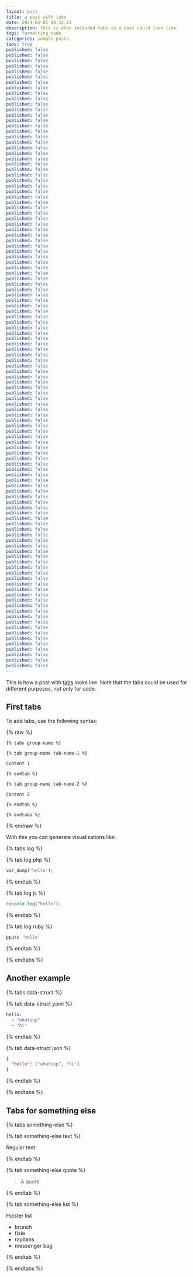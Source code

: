 ```yaml
---
layout: post
title: a post with tabs
date: 2024-05-01 00:32:13
description: this is what included tabs in a post could look like
tags: formatting code
categories: sample-posts
tabs: true
published: false
published: false
published: false
published: false
published: false
published: false
published: false
published: false
published: false
published: false
published: false
published: false
published: false
published: false
published: false
published: false
published: false
published: false
published: false
published: false
published: false
published: false
published: false
published: false
published: false
published: false
published: false
published: false
published: false
published: false
published: false
published: false
published: false
published: false
published: false
published: false
published: false
published: false
published: false
published: false
published: false
published: false
published: false
published: false
published: false
published: false
published: false
published: false
published: false
published: false
published: false
published: false
published: false
published: false
published: false
published: false
published: false
published: false
published: false
published: false
published: false
published: false
published: false
published: false
published: false
published: false
published: false
published: false
published: false
published: false
published: false
published: false
published: false
published: false
published: false
published: false
published: false
published: false
published: false
published: false
published: false
published: false
published: false
published: false
published: false
published: false
published: false
published: false
published: false
published: false
published: false
published: false
published: false
published: false
published: false
published: false
published: false
published: false
published: false
published: false
published: false
published: false
published: false
published: false
published: false
published: false
published: false
published: false
published: false
published: false
published: false
published: false
published: false
published: false
---
```


This is how a post with [tabs](https://github.com/Ovski4/jekyll-tabs) looks like. Note that the tabs could be used for different purposes, not only for code.

## First tabs

To add tabs, use the following syntax:

{% raw %}

```liquid
{% tabs group-name %}

{% tab group-name tab-name-1 %}

Content 1

{% endtab %}

{% tab group-name tab-name-2 %}

Content 2

{% endtab %}

{% endtabs %}
```

{% endraw %}

With this you can generate visualizations like:

{% tabs log %}

{% tab log php %}

```php
var_dump('hello');
```

{% endtab %}

{% tab log js %}

```javascript
console.log("hello");
```

{% endtab %}

{% tab log ruby %}

```javascript
pputs 'hello'
```

{% endtab %}

{% endtabs %}

## Another example

{% tabs data-struct %}

{% tab data-struct yaml %}

```yaml
hello:
  - "whatsup"
  - "hi"
```

{% endtab %}

{% tab data-struct json %}

```json
{
  "hello": ["whatsup", "hi"]
}
```

{% endtab %}

{% endtabs %}

## Tabs for something else

{% tabs something-else %}

{% tab something-else text %}

Regular text

{% endtab %}

{% tab something-else quote %}

> A quote

{% endtab %}

{% tab something-else list %}

Hipster list

- brunch
- fixie
- raybans
- messenger bag

{% endtab %}

{% endtabs %}
